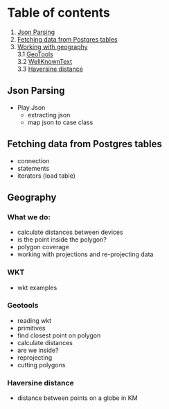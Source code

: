 # Table of contents
1. [Json Parsing](#Json-Parsing)
2. [Fetching data from Postgres tables](fetching-data-from-postgres-tables)
3. [Working with geography](geography)    
    3.1 [GeoTools](geotools)    
    3.2 [WellKnownText](wkt)    
    3.3 [Haversine distance](haversine-distance)    

## Json Parsing
- Play Json
    - extracting json
    - map json to case class
## Fetching data from Postgres tables
- connection
- statements
- iterators (load table)
## Geography <a name="geography"></a>
### What we do:
- calculate distances between devices
- is the point inside the polygon?
- polygon coverage
- working with projections and re-projecting data
### WKT <a name="wkt"></a>
- wkt examples
### Geotools
- reading wkt
- primitives
- find closest point on polygon
- calculate distances
- are we inside?
- reprojecting
- cutting polygons
### Haversine distance
- distance between points on a globe in KM